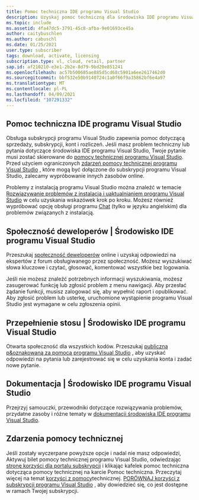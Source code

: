 ```yaml
---
title: Pomoc techniczna IDE programu Visual Studio
description: Uzyskaj pomoc techniczną dla środowiska IDE programu Visual Studio
ms.topic: include
ms.assetid: 4fa47dc5-3791-45c8-afba-9e01693ce45a
author: caitybuschlen
ms.author: cabuschl
ms.date: 01/25/2021
user.type: subscriber
tags: download, activate, licensing
subscription.type: vl, cloud, retail, partner
sap.id: af210210-e3e1-2b2e-8d79-9bd20e851241
ms.openlocfilehash: ac57b500685ae885d5cd68c5901a6ee2617462d0
ms.sourcegitcommit: bbf532e50b9140724c1a0f66f9a35862bf6e4a97
ms.translationtype: MT
ms.contentlocale: pl-PL
ms.lasthandoff: 04/09/2021
ms.locfileid: "107291332"
---
```

## <a name="visual-studio-ide-technical-support"></a>Pomoc techniczna IDE programu Visual Studio  

Obsługa subskrypcji programu Visual Studio zapewnia pomoc dotyczącą sprzedaży, subskrypcji, kont i rozliczeń. Jeśli masz problem techniczny lub pytania dotyczące środowiska IDE programu Visual Studio, Twoje pytanie musi zostać skierowane do [pomocy technicznej programu Visual Studio](https://visualstudio.microsoft.com/vs/support/). Przed użyciem ograniczonych [zdarzeń pomocy technicznej programu Visual Studio](https://docs.microsoft.com/visualstudio/subscriptions/vs-tech-support) , które mogą być dołączone do subskrypcji programu Visual Studio, zalecamy wypróbowanie innych zasobów online.

Problemy z instalacją programu Visual Studio można znaleźć w temacie [Rozwiązywanie problemów z instalacją i uaktualnianiem programu Visual Studio](https://docs.microsoft.com/visualstudio/install/troubleshooting-installation-issues?view=vs-2019) w celu uzyskania wskazówek krok po kroku. Możesz również wypróbować opcję obsługi programu [Chat](https://visualstudio.microsoft.com/vs/support/#talktous) (tylko w języku angielskim) dla problemów związanych z instalacją.


## <a name="developer-community--visual-studio-ide"></a>Społeczność deweloperów | Środowisko IDE programu Visual Studio

Przeszukaj [społeczność deweloperów](https://developercommunity.visualstudio.com/) online i uzyskaj odpowiedzi na ekspertów z forum obsługiwanego przez społeczność. Możesz wyszukiwać słowa kluczowe i czytać, głosować, komentować wszystkie bez logowania.  

Jeśli nie możesz znaleźć potrzebnych informacji wyszukiwania, możesz zasugerować funkcję lub zgłosić problem z menu nawigacji. Aby przesłać żądanie funkcji, musisz zalogować się, aby wypełnić raport i opublikować. Aby zgłosić problem lub usterkę, uruchomione wystąpienie programu Visual Studio jest wymagane w celu zgłoszenia opinii.   

## <a name="stack-overflow--visual-studio-ide"></a>Przepełnienie stosu | Środowisko IDE programu Visual Studio

Otwarta społeczność dla wszystkich kodów. Przeszukaj [publiczną p&oznakowaną za pomocą programu Visual Studio](https://stackoverflow.com/questions/tagged/visual-studio?tab=Newest) , aby uzyskać odpowiedzi na pytania lub zarejestrować się w celu uzyskania konta i zadać nowe pytanie.  

## <a name="documentation--visual-studio-ide"></a>Dokumentacja | Środowisko IDE programu Visual Studio

Przejrzyj samouczki, przewodniki dotyczące rozwiązywania problemów, przydatne zasoby i różne tematy w [dokumentacji środowiska IDE programu Visual Studio](https://docs.microsoft.com/visualstudio/ide/). 

## <a name="technical-support-incidents"></a>Zdarzenia pomocy technicznej 

Jeśli zostały wyczerpane powyższe opcje i nadal nie masz odpowiedzi, Aktywuj bilet pomocy technicznej programu Visual Studio, odwiedzając [stronę korzyści dla portalu subskrypcji](https://my.visualstudio.com/Benefits) i klikając kafelek pomoc techniczna dotycząca pomocy technicznej na karcie Pomoc techniczna. Przeczytaj więcej na temat [korzyści z pomocy](https://docs.microsoft.com/visualstudio/subscriptions/vs-tech-support)technicznej. [PORÓWNAJ korzyści z subskrypcji programu Visual Studio](https://visualstudio.microsoft.com/vs/benefits/#azure?cat=visual-studio-enterprise-subscription) , aby dowiedzieć się, co jest dostępne w ramach Twojej subskrypcji.